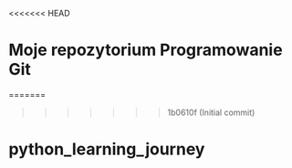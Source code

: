 <<<<<<< HEAD
# Moje repozytorium Programowanie Git
=======
>>>>>>> 1b0610f (Initial commit)
# python_learning_journey